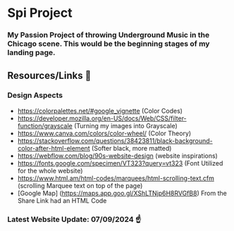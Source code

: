 # Spi Project

### My Passion Project of throwing Underground Music in the Chicago scene. This would be the beginning stages of my landing page.

## Resources/Links 🔗

### Design Aspects
- https://colorpalettes.net/#google_vignette (Color Codes)
- https://developer.mozilla.org/en-US/docs/Web/CSS/filter-function/grayscale (Turning my images into Grayscale)
- https://www.canva.com/colors/color-wheel/ (Color Theory)
- https://stackoverflow.com/questions/38423811/black-background-color-after-html-element (Softer black, more matted)
- https://webflow.com/blog/90s-website-design (website inspirations)
- https://fonts.google.com/specimen/VT323?query=vt323 (Font Utilized for the whole website)
- https://www.html.am/html-codes/marquees/html-scrolling-text.cfm (scrolling Marquee text on top of the page)
-  [Google Map] (https://maps.app.goo.gl/XShLTNjp6H8RVGfB8) From the Share Link had an HTML Code

  ### Latest Website Update: 07/09/2024 ☝️
